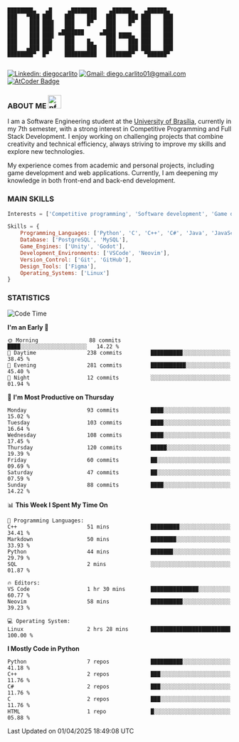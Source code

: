 ```


████████▄   ▄█     ▄████████    ▄██████▄   ▄██████▄  
███   ▀███ ███    ███    ███   ███    ███ ███    ███ 
███    ███ ███▌   ███    █▀    ███    █▀  ███    ███ 
███    ███ ███▌  ▄███▄▄▄      ▄███        ███    ███ 
███    ███ ███▌ ▀▀███▀▀▀     ▀▀███ ████▄  ███    ███ 
███    ███ ███    ███    █▄    ███    ███ ███    ███ 
███   ▄███ ███    ███    ███   ███    ███ ███    ███ 
████████▀  █▀     ██████████   ████████▀   ▀██████▀  
                                                                                                                                                                                                                                       

```
[![Linkedin: diegocarlito](https://img.shields.io/badge/-diegocarlito-blue?style=flat-square&logo=Linkedin&logoColor=white&link=https://www.linkedin.com/in/diegocarlito/)](https://www.linkedin.com/in/diegocarlito/)
[![Gmail: diego.carlito01@gmail.com](https://img.shields.io/badge/-diego.carlito01@gmail.com-c14438?style=flat-square&logo=Gmail&logoColor=white&link=mailto:diego.carlito01@gmail.com)](mailto:diego.carlito01@gmail.com)
[![AtCoder Badge](https://cp-logo.vercel.app/atcoder/DiegoCarlito)](https://atcoder.jp/users/DiegoCarlito)

### ABOUT ME <a><img height="30" width="30" alt="pfp" src="https://raw.githubusercontent.com/quintenvandamme/quintenvandamme/main/badges/src/mona-loading/mona-loading-dark.gif" />

I am a Software Engineering student at the [University of Brasília](https://international.unb.br/), currently in my 7th semester, with a strong interest in Competitive Programming and Full Stack Development. I enjoy working on challenging projects that combine creativity and technical efficiency, always striving to improve my skills and explore new technologies.  

My experience comes from academic and personal projects, including game development and web applications. Currently, I am deepening my knowledge in both front-end and back-end development.

### MAIN SKILLS

```javascript
Interests = ['Competitive programming', 'Software development', 'Game development', 'Artificial intelligence']

Skills = {
    Programming_Languages: ['Python', 'C', 'C++', 'C#', 'Java', 'JavaScript', 'HTML', 'CSS'],
    Database: ['PostgreSQL', 'MySQL'],
    Game_Engines: ['Unity', 'Godot'],
    Development_Environments: ['VSCode', 'Neovim'],
    Version_Control: ['Git', 'GitHub'],
    Design_Tools: ['Figma'],
    Operating_Systems: ['Linux']
}
```

### STATISTICS

<!--START_SECTION:waka-->
![Code Time](http://img.shields.io/badge/Code%20Time-82%20hrs%2043%20mins-blue)

**I'm an Early 🐤** 

```text
🌞 Morning                88 commits          ████░░░░░░░░░░░░░░░░░░░░░   14.22 % 
🌆 Daytime                238 commits         ██████████░░░░░░░░░░░░░░░   38.45 % 
🌃 Evening                281 commits         ███████████░░░░░░░░░░░░░░   45.40 % 
🌙 Night                  12 commits          ░░░░░░░░░░░░░░░░░░░░░░░░░   01.94 % 
```
📅 **I'm Most Productive on Thursday** 

```text
Monday                   93 commits          ████░░░░░░░░░░░░░░░░░░░░░   15.02 % 
Tuesday                  103 commits         ████░░░░░░░░░░░░░░░░░░░░░   16.64 % 
Wednesday                108 commits         ████░░░░░░░░░░░░░░░░░░░░░   17.45 % 
Thursday                 120 commits         █████░░░░░░░░░░░░░░░░░░░░   19.39 % 
Friday                   60 commits          ██░░░░░░░░░░░░░░░░░░░░░░░   09.69 % 
Saturday                 47 commits          ██░░░░░░░░░░░░░░░░░░░░░░░   07.59 % 
Sunday                   88 commits          ████░░░░░░░░░░░░░░░░░░░░░   14.22 % 
```


📊 **This Week I Spent My Time On** 

```text
💬 Programming Languages: 
C++                      51 mins             █████████░░░░░░░░░░░░░░░░   34.41 % 
Markdown                 50 mins             ████████░░░░░░░░░░░░░░░░░   33.93 % 
Python                   44 mins             ███████░░░░░░░░░░░░░░░░░░   29.79 % 
SQL                      2 mins              ░░░░░░░░░░░░░░░░░░░░░░░░░   01.87 % 

🔥 Editors: 
VS Code                  1 hr 30 mins        ███████████████░░░░░░░░░░   60.77 % 
Neovim                   58 mins             ██████████░░░░░░░░░░░░░░░   39.23 % 

💻 Operating System: 
Linux                    2 hrs 28 mins       █████████████████████████   100.00 % 
```

**I Mostly Code in Python** 

```text
Python                   7 repos             ██████████░░░░░░░░░░░░░░░   41.18 % 
C++                      2 repos             ███░░░░░░░░░░░░░░░░░░░░░░   11.76 % 
C#                       2 repos             ███░░░░░░░░░░░░░░░░░░░░░░   11.76 % 
C                        2 repos             ███░░░░░░░░░░░░░░░░░░░░░░   11.76 % 
HTML                     1 repo              █░░░░░░░░░░░░░░░░░░░░░░░░   05.88 % 
```




 Last Updated on 01/04/2025 18:49:08 UTC
<!--END_SECTION:waka-->
